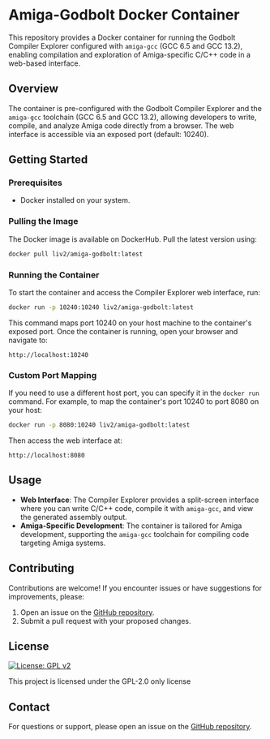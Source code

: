 # Amiga-Godbolt Docker Container

This repository provides a Docker container for running the Godbolt Compiler Explorer configured with `amiga-gcc` (GCC 6.5 and GCC 13.2), enabling compilation and exploration of Amiga-specific C/C++ code in a web-based interface.

## Overview

The container is pre-configured with the Godbolt Compiler Explorer and the `amiga-gcc` toolchain (GCC 6.5 and GCC 13.2), allowing developers to write, compile, and analyze Amiga code directly from a browser. The web interface is accessible via an exposed port (default: 10240).

## Getting Started

### Prerequisites

- Docker installed on your system.

### Pulling the Image

The Docker image is available on DockerHub. Pull the latest version using:

```bash
docker pull liv2/amiga-godbolt:latest
```

### Running the Container

To start the container and access the Compiler Explorer web interface, run:

```bash
docker run -p 10240:10240 liv2/amiga-godbolt:latest
```

This command maps port 10240 on your host machine to the container's exposed port. Once the container is running, open your browser and navigate to:

```
http://localhost:10240
```

### Custom Port Mapping

If you need to use a different host port, you can specify it in the `docker run` command. For example, to map the container's port 10240 to port 8080 on your host:

```bash
docker run -p 8080:10240 liv2/amiga-godbolt:latest
```

Then access the web interface at:

```
http://localhost:8080
```

## Usage

- **Web Interface**: The Compiler Explorer provides a split-screen interface where you can write C/C++ code, compile it with `amiga-gcc`, and view the generated assembly output.
- **Amiga-Specific Development**: The container is tailored for Amiga development, supporting the `amiga-gcc` toolchain for compiling code targeting Amiga systems.

## Contributing

Contributions are welcome! If you encounter issues or have suggestions for improvements, please:

1. Open an issue on the [GitHub repository](https://github.com/LIV2/container-amiga-godbolt).
2. Submit a pull request with your proposed changes.

## License

[![License: GPL v2](https://img.shields.io/badge/License-GPL_v2-blue.svg)](https://www.gnu.org/licenses/old-licenses/gpl-2.0.en.html)

This project is licensed under the GPL-2.0 only license

## Contact

For questions or support, please open an issue on the [GitHub repository](https://github.com/LIV2/container-amiga-godbolt).